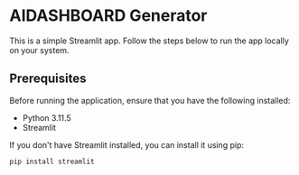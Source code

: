 # AIDASHBOARD Generator

This is a simple Streamlit app. Follow the steps below to run the app locally on your system.

## Prerequisites

Before running the application, ensure that you have the following installed:

- Python 3.11.5
- Streamlit

If you don't have Streamlit installed, you can install it using pip:

```bash
pip install streamlit
